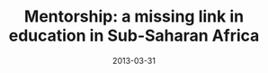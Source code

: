 ---
title: "Mentorship: a missing link in education in Sub-Saharan Africa"
#collection: publications
#permalink: /publication/forthcoming-peace-agreement-strength
date: 2013-03-31
#venue: 'Education without Borders'
paperurl: '/files/publications/2013_Ddiba_Mentorship_EWBconference.pdf'
#link: 'link to online repository of paper here'
#code: 'link to ISA dataverse goes here'
#github: 'link to github repo goes here'
citation: 'Ddiba, D. 2013. &quot;Mentorship: a missing link in education in Sub-Saharan Africa.&quot; <i>In proceedings of the 7th Education without Borders International Conference</i>, 25 – 27 March 2013, Dubai, U.A.E.'
---
